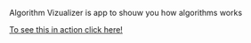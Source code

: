 Algorithm Vizualizer is app to shouw you how algorithms works

[To see this in action click here!](https://ve001.github.io/AlgorithVisualizer/dist/)
